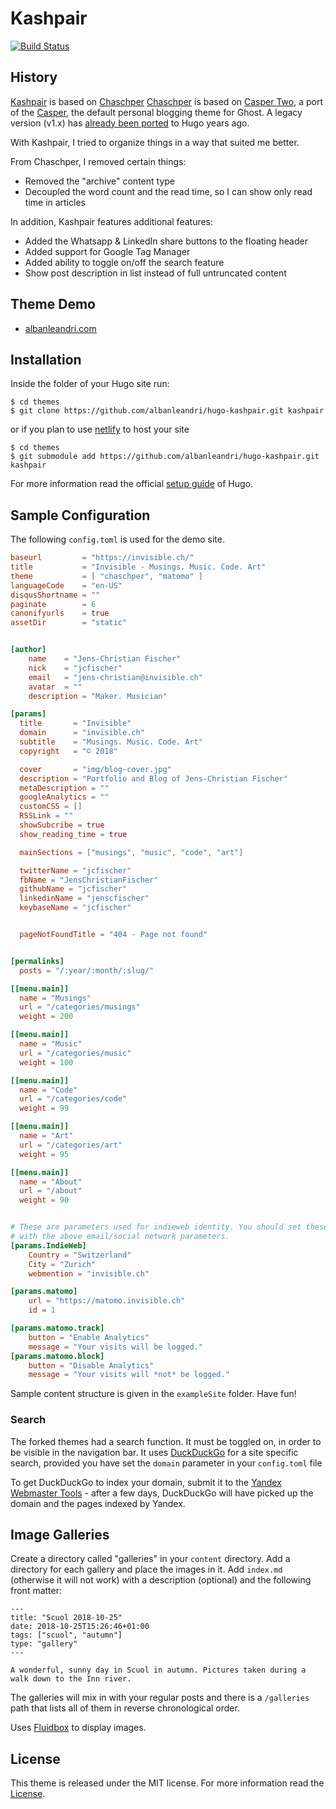 # Kashpair

[![Build Status](https://travis-ci.org/albanleandri/hugo-kashpair.svg?branch=master)](https://travis-ci.org/albanleandri/hugo-kashpair)

## History
[Kashpair](https://github.com/albanleandri/hugo-kashpair) is based on [Chaschper](https://github.com/jcfischer/hugo-chaschper)
[Chaschper](https://github.com/jcfischer/hugo-chaschper) is based on [Casper Two](https://github.com/eueung/hugo-casper-two), a port of the [Casper](https://github.com/TryGhost/Casper), the default personal blogging theme for Ghost. A legacy version (v1.x) has [already been ported](https://github.com/vjeantet/hugo-theme-casper) to Hugo years ago.

With Kashpair, I tried to organize things in a way that suited me better.

From Chaschper, I removed certain things:
* Removed the "archive" content type
* Decoupled the word count and the read time, so I can show only read time in articles

In addition, Kashpair features additional features:

* Added the Whatsapp & LinkedIn share buttons to the floating header
* Added support for Google Tag Manager
* Added ability to toggle on/off the search feature
* Show post description in list instead of full untruncated content


## Theme Demo

- [albanleandri.com](https://albanleandri.com/)

## Installation

Inside the folder of your Hugo site run:

    $ cd themes
    $ git clone https://github.com/albanleandri/hugo-kashpair.git kashpair
    
or if you plan to use [netlify](https://netlify.com) to host your site
   
    $ cd themes
    $ git submodule add https://github.com/albanleandri/hugo-kashpair.git kashpair
   

For more information read the official [setup guide](//gohugo.io/overview/installing/) of Hugo.


## Sample Configuration

The following `config.toml` is used for the demo site. 

```toml
baseurl         = "https://invisible.ch/"
title           = "Invisible - Musings. Music. Code. Art"
theme           = [ "chaschper", "matomo" ]
languageCode    = "en-US"
disqusShortname = ""
paginate        = 6
canonifyurls    = true
assetDir        = "static"


[author]
    name    = "Jens-Christian Fischer"
    nick    = "jcfischer"
    email   = "jens-christian@invisible.ch"
    avatar  = ""
    description = "Maker. Musician"

[params]
  title       = "Invisible"
  domain      = "invisible.ch"
  subtitle    = "Musings. Music. Code. Art"
  copyright   = "© 2018"

  cover       = "img/blog-cover.jpg"
  description = "Portfolio and Blog of Jens-Christian Fischer"
  metaDescription = ""
  googleAnalytics = ""
  customCSS = []
  RSSLink = ""
  showSubcribe = true
  show_reading_time = true

  mainSections = ["musings", "music", "code", "art"]

  twitterName = "jcfischer"
  fbName = "JensChristianFischer"
  githubName = "jcfischer"
  linkedinName = "jenscfischer"
  keybaseName = "jcfischer"


  pageNotFoundTitle = "404 - Page not found"


[permalinks]
  posts = "/:year/:month/:slug/"

[[menu.main]]
  name = "Musings"
  url = "/categories/musings"
  weight = 200

[[menu.main]]
  name = "Music"
  url = "/categories/music"
  weight = 100

[[menu.main]]
  name = "Code"
  url = "/categories/code"
  weight = 99

[[menu.main]]
  name = "Art"
  url = "/categories/art"
  weight = 95

[[menu.main]]
  name = "About"
  url = "/about"
  weight = 90


# These are parameters used for indieweb identity. You should set these along
# with the above email/social network parameters.
[params.IndieWeb]
    Country = "Switzerland"
    City = "Zurich"
    webmention = "invisible.ch"

[params.matomo]
    url = "https://matomo.invisible.ch"
    id = 1

[params.matomo.track]
    button = "Enable Analytics"
    message = "Your visits will be logged."
[params.matomo.block]
    button = "Disable Analytics"
    message = "Your visits will *not* be logged."
```

Sample content structure is given in the `exampleSite` folder. Have fun!

### Search

The forked themes had a search function. It must be toggled on, in order to be visible in the navigation bar.
It uses [DuckDuckGo](https://duckduckgo.com) for a site specific search, provided you have set the `domain` parameter in your `config.toml` file

To get DuckDuckGo to index your domain, submit it to the 
[Yandex Webmaster Tools](https://webmaster.yandex.com) -
after a few days, DuckDuckGo will have picked up the domain and the pages indexed by Yandex.

## Image Galleries

Create a directory called "galleries" in your `content` directory. Add a directory for each 
gallery and place the images in it. Add `index.md` (otherwise it will not work) with a
description (optional) and the following front matter:

    ---
    title: "Scuol 2018-10-25"
    date: 2018-10-25T15:26:46+01:00
    tags: ["scuol", "autumn"]
    type: "gallery"
    ---
    
    A wonderful, sunny day in Scuol in autumn. Pictures taken during a walk down to the Inn river.

The galleries will mix in with your regular posts and there is
a `/galleries` path that lists all of them in reverse chronological order.

Uses [Fluidbox](https://terrymun.github.io/Fluidbox/demo/index.html) to display images.


## License

This theme is released under the MIT license. For more information read the [License](//github.com/albanleandri/hugo-kashpair/blob/master/LICENSE.md).